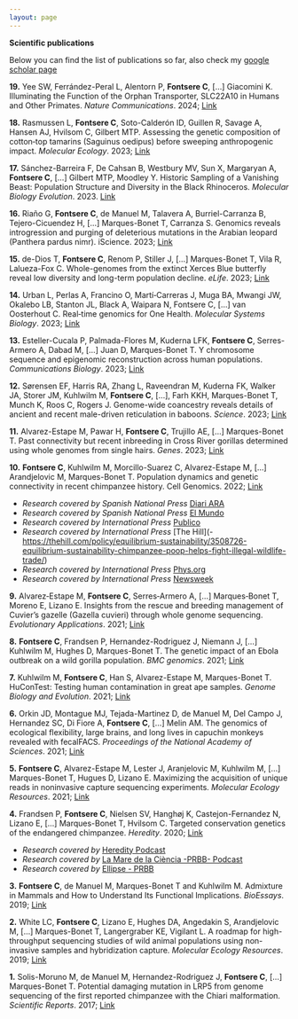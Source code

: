 ```yaml
---
layout: page
--- 
```


**Scientific publications**

Below you can find the list of publications so far, also check my [google scholar page](https://scholar.google.com/citations?user=Pr0GY8gAAAAJ&hl=ca)

**19.**	 Yee SW, Ferrández-Peral L, Alentorn P, **Fontsere C**, […] Giacomini K. Illuminating the Function of the Orphan Transporter, SLC22A10 in Humans and Other Primates. *Nature Communications*. 2024; [Link](https://doi.org/10.1038/s41467-024-48569-7)

**18.**	Rasmussen L, **Fontsere C**, Soto-Calderón ID, Guillen R, Savage A, Hansen AJ, Hvilsom C, Gilbert MTP. Assessing the genetic composition of cotton‐top tamarins (Saguinus oedipus) before sweeping anthropogenic impact. *Molecular Ecology*. 2023; [Link](https://doi.org/10.1111/mec.17130)

**17.**	Sánchez-Barreira F, De Cahsan B, Westbury MV, Sun X, Margaryan A, **Fontsere C**, […] Gilbert MTP, Moodley Y. Historic Sampling of a Vanishing Beast: Population Structure and Diversity in the Black Rhinoceros. *Molecular Biology Evolution*. 2023. [Link](https://doi.org/10.1093/molbev/msad180)

**16.**	 Riaño G, **Fontsere C**, de Manuel M, Talavera A, Burriel-Carranza B, Tejero-Cicuendez H, […] Marques-Bonet T, Carranza S. Genomics reveals introgression and purging of deleterious mutations in the Arabian leopard (Panthera pardus nimr). iScience. 2023; [Link](https://doi.org/10.1016/j.isci.2023.107481)

**15.**	de-Dios T, **Fontsere C**, Renom P, Stiller J, […] Marques-Bonet T, Vila R, Lalueza-Fox C. Whole-genomes from the extinct Xerces Blue butterfly reveal low diversity and long-term population decline. *eLife*. 2023; [Link](https://doi.org/10.7554/eLife.87928.1)

**14.**	Urban L, Perlas A, Francino O, Martí‐Carreras J, Muga BA, Mwangi JW, Okalebo LB, Stanton JL, Black A, Waipara N, Fontsere C, […] van Oosterhout C. Real‐time genomics for One Health. *Molecular Systems Biology*. 2023; [Link](https://doi.org/10.15252/msb.202311686)

**13.**	Esteller-Cucala P, Palmada-Flores M, Kuderna LFK, **Fontsere C**, Serres-Armero A, Dabad M, […] Juan D, Marques-Bonet T. Y chromosome sequence and epigenomic reconstruction across human populations. *Communications Biology*. 2023; [Link](https://doi.org/10.1038/s42003-023-05004-9)

**12.**	Sørensen EF, Harris RA, Zhang L, Raveendran M, Kuderna FK, Walker JA, Storer JM, Kuhlwilm M, **Fontsere C**, […], Farh KKH, Marques-Bonet T, Munch K, Roos C, Rogers J. Genome-wide coancestry reveals details of ancient and recent male-driven reticulation in baboons. *Science*. 2023; [Link](https://doi.org/10.1126/science.abn8153)

**11.**	Alvarez-Estape M, Pawar H, **Fontsere C**, Trujillo AE, […] Marques-Bonet T. Past connectivity but recent inbreeding in Cross River gorillas determined using whole genomes from single hairs. *Genes*. 2023; [Link](https://doi.org/10.3390/genes14030743)

**10.**	**Fontsere C**, Kuhlwilm M, Morcillo-Suarez C, Alvarez-Estape M, […] Arandjelovic M, Marques-Bonet T. Population dynamics and genetic connectivity in recent chimpanzee history. Cell Genomics. 2022; 
[Link](https://doi.org/10.1016/j.xgen.2022.100133)

  - *Research covered by Spanish National Press* [Diari ARA](https://es.ara.cat/sociedad/medio-ambiente/combatir-comercio-ilegal-chimpances-gracias-adn_1_4390878.html)
  - *Research covered by Spanish National Press* [El Mundo](https://www.elmundo.es/ciencia-y-salud/medio-ambiente/2022/06/02/629776e521efa069338b458e.html)
  - *Research covered by International Press* [Publico](https://www.publico.pt/2022/06/03/azul/noticia/cientistas-criam-catalogo-genomico-chimpanzes-ameacados-2008573)
 - *Research covered by International Press* [The Hill](-	https://thehill.com/policy/equilibrium-sustainability/3508726-equilibrium-sustainability-chimpanzee-poop-helps-fight-illegal-wildlife-trade/)
 - *Research covered by International Press* [Phys.org](https://phys.org/news/2022-06-scientists-chimp-genetic-combat-trafficking.html)
 - *Research covered by International Press* [Newsweek](https://www.newsweek.com/scientists-create-worlds-largest-chimp-dna-genome-poop-1713265)

**9.**	Alvarez‐Estape M, **Fontsere C**, Serres‐Armero A, […] Marques‐Bonet T, Moreno E, Lizano E. Insights from the rescue and breeding management of Cuvier’s gazelle (Gazella cuvieri) through whole genome sequencing. *Evolutionary Applications*. 2021; [Link](https://doi.org/10.1111/eva.13336)

**8.**	**Fontsere C**, Frandsen P, Hernandez-Rodriguez J, Niemann J, […] Kuhlwilm M, Hughes D, Marques-Bonet T. The genetic impact of an Ebola outbreak on a wild gorilla population. *BMC genomics*. 2021; [Link](https://doi.org/10.1186/s12864-021-08025-y)

**7.**	Kuhlwilm M, **Fontsere C**, Han S, Alvarez-Estape M, Marques-Bonet T. HuConTest: Testing human contamination in great ape samples. *Genome Biology and Evolution*. 2021; [Link](https://doi.org/10.1093/gbe/evab117)

**6.**	Orkin JD, Montague MJ, Tejada-Martinez D, de Manuel M, Del Campo J, Hernandez SC, Di Fiore A, **Fontsere C**, […] Melin AM. The genomics of ecological flexibility, large brains, and long lives in capuchin monkeys revealed with fecalFACS. *Proceedings of the National Academy of Sciences*. 2021; [Link](https://doi.org/10.1073/pnas.2010632118)

**5.**	**Fontsere C**, Alvarez-Estape M, Lester J, Aranjelovic M, Kuhlwilm M, […] Marques-Bonet T, Hugues D, Lizano E. Maximizing the acquisition of unique reads in noninvasive capture sequencing experiments. *Molecular Ecology Resources*. 2021; [Link](https://doi.org/10.1111/1755-0998.13300)

**4.**	Frandsen P, **Fontsere C**, Nielsen SV, Hanghøj K, Castejon-Fernandez N, Lizano E, […] Marques-Bonet T, Hvilsom C. Targeted conservation genetics of the endangered chimpanzee. *Heredity*. 2020; 
[Link](https://doi.org/10.1038/s41437-020-0313-0)

  - *Research covered by* [Heredity Podcast](https://overcast.fm/+B6TCs5F9A)
  - *Research covered by* [La Mare de la Ciència -PRBB- Podcast](https://ellipse.prbb.org/when-genomics-helps-save-chimps/)
  - *Research covered by* [Ellipse - PRBB]()

**3.**	**Fontsere C**, de Manuel M, Marques-Bonet T and Kuhlwilm M. Admixture in Mammals and How to Understand Its Functional Implications. *BioEssays*. 2019; [Link](https://doi.org/10.1002/bies.201900123)

**2.**	White LC, **Fontsere C**, Lizano E, Hughes DA, Angedakin S, Arandjelovic M, […] Marques-Bonet T, Langergraber KE, Vigilant L. A roadmap for high-throughput sequencing studies of wild animal populations using non-invasive samples and hybridization capture. *Molecular Ecology Resources*. 2019; [Link](https://doi.org/10.1111/1755-0998.12993)

**1.**	Solis-Moruno M, de Manuel M, Hernandez-Rodriguez J, **Fontsere C**, […] Marques-Bonet T. Potential damaging mutation in LRP5 from genome sequencing of the first reported chimpanzee with the Chiari malformation. *Scientific Reports*. 2017; [Link](https://doi.org/10.1038/s41598-017-15544-w)